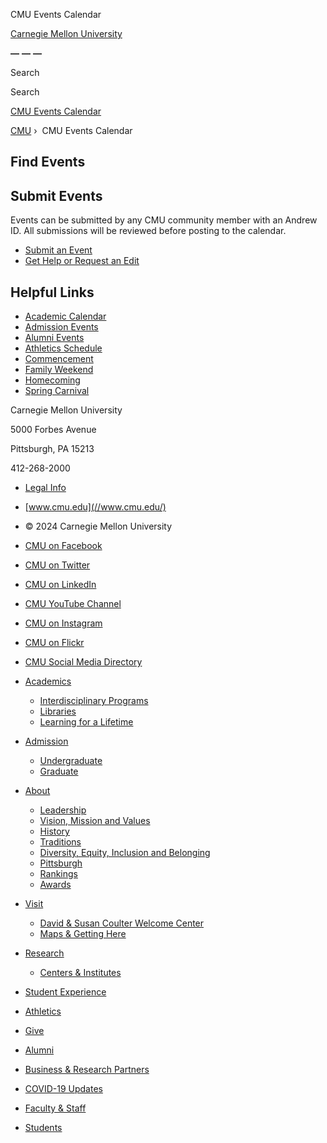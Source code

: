 CMU Events Calendar



[Carnegie Mellon University](//www.cmu.edu/)

**—**
**—**
**—**






Search


Search

[CMU Events Calendar](/)

[CMU](https://cmu.edu)
›  CMU Events Calendar

## Find Events

## Submit Events

Events can be submitted by any CMU community member with an Andrew ID. All submissions will be reviewed before posting to the calendar.

* [Submit an Event](/submit/)
* [Get Help or Request an Edit](mailto:eventscalendar@andrew.cmu.edu)

## Helpful Links

* [Academic Calendar](https://www.cmu.edu/hub/calendar/)
* [Admission Events](https://www.cmu.edu/admission/visit)
* [Alumni Events](https://community.cmu.edu/s/events)
* [Athletics Schedule](https://athletics.cmu.edu/composite)
* [Commencement](https://www.cmu.edu/commencement/)
* [Family Weekend](https://www.cmu.edu/family/events/family-weekend/)
* [Homecoming](https://www.cmu.edu/engage/alumni/events/campus/homecoming/index.html)
* [Spring Carnival](https://www.cmu.edu/engage/alumni/events/campus/spring-carnival/index.html)

Carnegie Mellon University
  
5000 Forbes Avenue
  
Pittsburgh, PA 15213
  
412-268-2000

* [Legal Info](//www.cmu.edu/legal/)
* [www.cmu.edu](//www.cmu.edu/)

* ©
  2024
  Carnegie Mellon University

* [CMU on Facebook](http://www.facebook.com/carnegiemellonu)
* [CMU on Twitter](http://www.twitter.com/carnegiemellon)
* [CMU on LinkedIn](https://www.linkedin.com/company/carnegie-mellon-university)
* [CMU YouTube Channel](https://www.youtube.com/carnegiemellonu)
* [CMU on Instagram](https://instagram.com/carnegiemellon/)
* [CMU on Flickr](https://www.flickr.com/photos/carnegiemellonu/)
* [CMU Social Media Directory](../social-media/index.html "More Social Networks")

* [Academics](//www.cmu.edu/academics/index.html)
  + [Interdisciplinary Programs](//www.cmu.edu/academics/interdisciplinary-programs.html)
  + [Libraries](http://www.library.cmu.edu/)
  + [Learning for a Lifetime](//www.cmu.edu/academics/learning-for-a-lifetime.html)
* [Admission](//www.cmu.edu/student-admission/index.html)
  + [Undergraduate](https://www.cmu.edu/admission)
  + [Graduate](http://www.cmu.edu/graduate/admissions/)
* [About](about/index.html)
  + [Leadership](http://www.cmu.edu/leadership/)
  + [Vision, Mission and Values](//www.cmu.edu/about/mission.html)
  + [History](//www.cmu.edu/about/history.html)
  + [Traditions](//www.cmu.edu/about/traditions.html)
  + [Diversity, Equity, Inclusion and Belonging](http://www.cmu.edu/diversity)
  + [Pittsburgh](//www.cmu.edu/about/pittsburgh.html)
  + [Rankings](//www.cmu.edu/about/rankings.html)
  + [Awards](//www.cmu.edu/about/awards.html)
* [Visit](//www.cmu.edu/visit/index.html)
  + [David & Susan Coulter Welcome Center](//www.cmu.edu/visit/welcome-center.html)
  + [Maps & Getting Here](//www.cmu.edu/visit/maps-parking-transportation.html)
* [Research](//www.cmu.edu/research/index.html)
  + [Centers & Institutes](//www.cmu.edu/research/centers-and-institutes.html)
* [Student Experience](//www.cmu.edu/student-experience/index.html)
* [Athletics](http://athletics.cmu.edu)
* [Give](https://www.cmu.edu/engage/give/opportunities/index.html)
* [Alumni](https://www.cmu.edu/engage/alumni/)
* [Business & Research Partners](https://www.cmu.edu/business-engagement/index.html)
* [COVID-19 Updates](https://www.cmu.edu/coronavirus/index.html)
* [Faculty & Staff](//www.cmu.edu/faculty-staff/index.html)
* [Students](//www.cmu.edu/current-students/index.html)